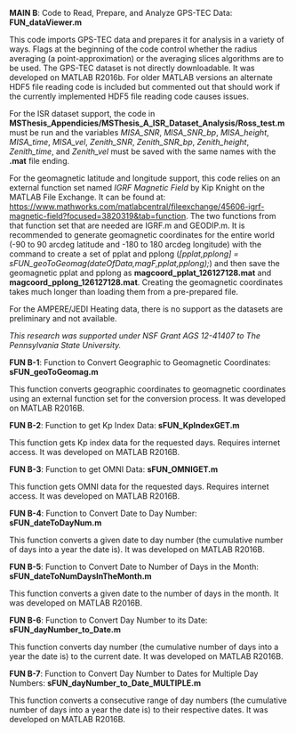 **MAIN B**: Code to Read, Prepare, and Analyze GPS-TEC Data: **FUN_dataViewer.m**

This code imports GPS-TEC data and prepares it for analysis in a variety of ways. Flags at the beginning of the code control whether the radius averaging (a point-approximation) or the averaging slices algorithms are to be used. The GPS-TEC dataset is not directly downloadable. It was developed on MATLAB R2016b. For older MATLAB versions an alternate HDF5 file reading code is included but commented out that should work if the currently implemented HDF5 file reading code causes issues.

For the ISR dataset support, the code in **MSThesis_Appendicies/MSThesis_A_ISR_Dataset_Analysis/Ross_test.m** must be run and the variables *MISA_SNR*, *MISA_SNR_bp*, *MISA_height*, *MISA_time*, *MISA_vel*, *Zenith_SNR*, *Zenith_SNR_bp*, *Zenith_height*, *Zenith_time*, and *Zenith_vel* must be saved with the same names with the **.mat** file ending.

For the geomagnetic latitude and longitude support, this code relies on an external function set named *IGRF Magnetic Field* by Kip Knight on the MATLAB File Exchange. It can be found at: https://www.mathworks.com/matlabcentral/fileexchange/45606-igrf-magnetic-field?focused=3820319&tab=function. The two functions from that function set that are needed are IGRF.m and GEODIP.m. It is recommended to generate geomagnetic coordinates for the entire world (-90 to 90 arcdeg latitude and -180 to 180 arcdeg longitude) with the command to create a set of pplat and pplong (*[pplat,pplong] = sFUN_geoToGeomag(dateOfData,magF,pplat,pplong);*) and then save the geomagnetic pplat and pplong as **magcoord_pplat_126127128.mat** and **magcoord_pplong_126127128.mat**. Creating the geomagnetic coordinates takes much longer than loading them from a pre-prepared file.

For the AMPERE/JEDI Heating data, there is no support as the datasets are preliminary and not available.



*This research was supported under NSF Grant AGS 12-41407 to The Pennsylvania State University.*



**FUN B-1**: Function to Convert Geographic to Geomagnetic Coordinates: **sFUN_geoToGeomag.m**

This function converts geographic coordinates to geomagnetic coordinates using an external function set for the conversion process. It was developed on MATLAB R2016B.


**FUN B-2**: Function to get Kp Index Data: **sFUN_KpIndexGET.m**

This function gets Kp index data for the requested days. Requires internet access. It was developed on MATLAB R2016B.


**FUN B-3**: Function to get OMNI Data: **sFUN_OMNIGET.m**

This function gets OMNI data for the requested days. Requires internet access. It was developed on MATLAB R2016B.


**FUN B-4**: Function to Convert Date to Day Number: **sFUN_dateToDayNum.m**

This function converts a given date to day number (the cumulative number of days into a year the date is). It was developed on MATLAB R2016B.


**FUN B-5**: Function to Convert Date to Number of Days in the Month: **sFUN_dateToNumDaysInTheMonth.m**

This function converts a given date to the number of days in the month. It was developed on MATLAB R2016B.


**FUN B-6**: Function to Convert Day Number to its Date: **sFUN_dayNumber_to_Date.m**

This function converts day number (the cumulative number of days into a year the date is) to the current date. It was developed on MATLAB R2016B.


**FUN B-7**: Function to Convert Day Number to Dates for Multiple Day Numbers: **sFUN_dayNumber_to_Date_MULTIPLE.m**

This function converts a consecutive range of day numbers (the cumulative number of days into a year the date is) to their respective dates. It was developed on MATLAB R2016B.
